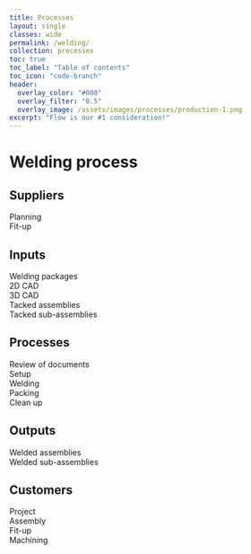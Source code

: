 ```yaml
---
title: Processes
layout: single
classes: wide
permalink: /welding/
collection: processes
toc: true
toc_label: "Table of contents"
toc_icon: "code-branch"
header:
  overlay_color: "#000"
  overlay_filter: "0.5"
  overlay_image: /assets/images/processes/production-1.png
excerpt: "Flow is our #1 consideration!"
---
```

# Welding process

## Suppliers
Planning  
Fit-up   
## Inputs
Welding packages  
2D CAD  
3D CAD  
Tacked assemblies  
Tacked sub-assemblies  
## Processes
Review of documents  
Setup  
Welding  
Packing  
Clean up  
## Outputs
Welded assemblies  
Welded sub-assemblies  
## Customers
Project  
Assembly  
Fit-up  
Machining  
